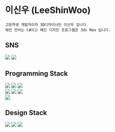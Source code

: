 <h1>이신우 (LeeShinWoo)</h2>

~~~
고등학생 개발자이자 3D디자이너인 이신우 입니다.
메인 언어는 C#이고 메인 디자인 프로그램은 3ds Max 입니다.
~~~

<h2 align="left">SNS</h2>
<p align="left">
  <a href="https://www.instagram.com/satell_07/"><img src="https://img.shields.io/badge/-Instargram-E4405F?style=flat-square&logo=Instagram&logoColor=white"/></a>
  <a href="https://blog.naver.com/satellite_07"><img src="https://img.shields.io/badge/-Blog-03C75A?style=flat-square&logo=Naver&logoColor=white"/></a>
  <br>
</p>

<h2 align="left">Programming Stack</h2>
<p align="left">
  <img src="https://img.shields.io/badge/Csharp-239120.svg?style=for-the-badge&logo=Csharp&logoColor=while">
  <img src="https://img.shields.io/badge/C++-00599C.svg?style=for-the-badge&logo=C%2B%2B&logoColor=white">
  <img src="https://img.shields.io/badge/Python-3776AB?style=for-the-badge&logo=python&logoColor=white"/>
  <br>
  <img src="https://img.shields.io/badge/HTML5-E34F26?style=for-the-badge&logo=HTML5&logoColor=white " />
  <img src="https://img.shields.io/badge/CSS3-1572B6?style=for-the-badge&logo=CSS3&logoColor=white "/>
  <img src="https://img.shields.io/badge/JavaScript-F7DF1E?style=for-the-badge&logo=javascript&logoColor=white "/>
  <br>
  <img src="https://img.shields.io/badge/Unity-222324?style=for-the-badge&logo=unity&logoColor=white "/>
  <br>
</p>
<h2 align="left">Design Stack</h2>
<p align="left">
  <img src="https://img.shields.io/badge/3DsMax-00B2A5?style=for-the-badge&logo=autodesk&logoColor=white "/>
  <img src="https://img.shields.io/badge/Blender-EA7600?style=for-the-badge&logo=Blender&logoColor=white "/>
  <img src="https://img.shields.io/badge/Figma-F24E1E?style=for-the-badge&logo=figma&logoColor=white "/>
  <br>
</p>

</div>
